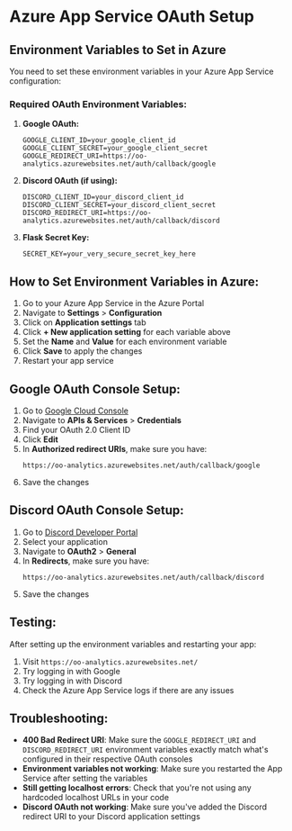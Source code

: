 # Azure App Service OAuth Setup

## Environment Variables to Set in Azure

You need to set these environment variables in your Azure App Service configuration:

### Required OAuth Environment Variables:

1. **Google OAuth:**
   ```
   GOOGLE_CLIENT_ID=your_google_client_id
   GOOGLE_CLIENT_SECRET=your_google_client_secret
   GOOGLE_REDIRECT_URI=https://oo-analytics.azurewebsites.net/auth/callback/google
   ```

2. **Discord OAuth (if using):**
   ```
   DISCORD_CLIENT_ID=your_discord_client_id
   DISCORD_CLIENT_SECRET=your_discord_client_secret
   DISCORD_REDIRECT_URI=https://oo-analytics.azurewebsites.net/auth/callback/discord
   ```

3. **Flask Secret Key:**
   ```
   SECRET_KEY=your_very_secure_secret_key_here
   ```

## How to Set Environment Variables in Azure:

1. Go to your Azure App Service in the Azure Portal
2. Navigate to **Settings** > **Configuration**
3. Click on **Application settings** tab
4. Click **+ New application setting** for each variable above
5. Set the **Name** and **Value** for each environment variable
6. Click **Save** to apply the changes
7. Restart your app service

## Google OAuth Console Setup:

1. Go to [Google Cloud Console](https://console.cloud.google.com/)
2. Navigate to **APIs & Services** > **Credentials**
3. Find your OAuth 2.0 Client ID
4. Click **Edit**
5. In **Authorized redirect URIs**, make sure you have:
   ```
   https://oo-analytics.azurewebsites.net/auth/callback/google
   ```
6. Save the changes

## Discord OAuth Console Setup:

1. Go to [Discord Developer Portal](https://discord.com/developers/applications)
2. Select your application
3. Navigate to **OAuth2** > **General**
4. In **Redirects**, make sure you have:
   ```
   https://oo-analytics.azurewebsites.net/auth/callback/discord
   ```
5. Save the changes

## Testing:

After setting up the environment variables and restarting your app:

1. Visit `https://oo-analytics.azurewebsites.net/`
2. Try logging in with Google
3. Try logging in with Discord
4. Check the Azure App Service logs if there are any issues

## Troubleshooting:

- **400 Bad Redirect URI**: Make sure the `GOOGLE_REDIRECT_URI` and `DISCORD_REDIRECT_URI` environment variables exactly match what's configured in their respective OAuth consoles
- **Environment variables not working**: Make sure you restarted the App Service after setting the variables
- **Still getting localhost errors**: Check that you're not using any hardcoded localhost URLs in your code
- **Discord OAuth not working**: Make sure you've added the Discord redirect URI to your Discord application settings
